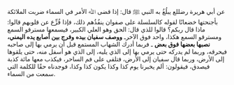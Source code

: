 عن أبي هريرة رضللع يبلُغُ به النبي ﷺ قال: إذا قضى ﷲ الأمر في السماء ضربت الملائكة بأجنحتها خضعانًا لقوله كالسلسلة على صفوان ينفُذُهم ذلك، فإذا فُزِّع عن قلوبهم قالوا: ماذا قال ربكم؟ قالوا للذي قال: الحق وهو العلي الكبير، فيسمعها مسترقو السمع ومسترقو السمع هكذا، واحد فوق الآخرـ **ووصف سفيان بيده وفرج بين أصابع يده اليمني، نصبها بعضها فوق بعض** ـ فربما أدرك الشهاب المستمع قبل أن يرمي بها إلى صاحبه فيحرقه، وربما لم يدركه حتى يرمي بها إلى الذي يليه، إلى الذي هو أسفل منه، حتى يلقوها إلى الأرض، وربما قال سفيان إلى الأرض، فتلقى على فم الساحر، فيكذب معها مائة كذبة فيصدق، فيقولون: ألم يخبرنا يوم كذا وكذا يكون كذا وكذا، فوجدناه حقًا للكلمة التي سمعت من السماء.